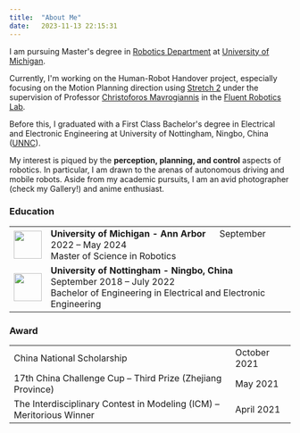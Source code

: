 ```yaml
---
title:  "About Me"
date:   2023-11-13 22:15:31
---
```

I am pursuing Master's degree in [Robotics Department][Robotics] at [University of Michigan][Umich]. 

Currently, I'm working on the Human-Robot Handover project, especially focusing on the Motion Planning direction using [Stretch 2][Stretch] under the supervision of Professor [Christoforos Mavrogiannis][Chris] in the [Fluent Robotics Lab][Lab].

Before this, I graduated with a First Class Bachelor's degree in Electrical and Electronic Engineering at University of Nottingham, Ningbo, China ([UNNC][UNNC]).

My interest is piqued by the **perception, planning, and control** aspects of robotics. In particular, I am drawn to the arenas of autonomous driving and mobile robots. Aside from my academic pursuits, I am an avid photographer (check my Gallery!) and anime enthusiast. 


### Education

<table>
  <tbody>
    <tr>
      <td>
        <img src="{{ site.baseurl }}/images/Data/UM.png" width="50" height="50">
      </td>
      <td>
        <b> University of Michigan - Ann Arbor </b> &emsp; September 2022 – May 2024
        <br> Master of Science in Robotics
      </td>
    </tr>
    <tr>
      <td>
        <img src="{{ site.baseurl }}/images/Data/UNNC.png" width="50" height="50">
      </td>
      <td>
        <b> University of Nottingham - Ningbo, China </b> &emsp; September 2018 – July 2022
        <br> Bachelor of Engineering in Electrical and Electronic Engineering 
      </td>
    </tr>
  </tbody>
</table>


### Award
<table>
  <tbody>
    <tr>
      <td>
        China National Scholarship
      </td>
      <td>
        October 2021
      </td>
    </tr>
    <tr>
      <td>
        17th China Challenge Cup – Third Prize (Zhejiang Province)
      </td>
      <td>
        May 2021
      </td>
    </tr>
    <tr>
      <td>
        The Interdisciplinary Contest in Modeling (ICM) – Meritorious Winner
      </td>
      <td>
        April 2021
      </td>
    </tr>
  </tbody>
</table>

[Robotics]: https://robotics.umich.edu/
[Umich]: https://umich.edu/
[Stretch]: https://hello-robot.com/stretch-2
[Chris]: https://robotics.umich.edu/profile/christoforos-mavrogiannis/
[Lab]: https://fluentrobotics.com/
[UNNC]: https://www.nottingham.edu.cn/en/